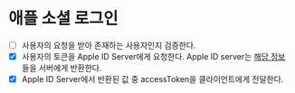# 애플 소셜 로그인

- [ ] 사용자의 요청을 받아 존재하는 사용자인지 검증한다.
- [x] 사용자의 토큰을 Apple ID Server에게 요청한다. Apple ID
  server는 [해당 정보](https://developer.apple.com/documentation/sign_in_with_apple/sign_in_with_apple_rest_api/authenticating_users_with_sign_in_with_apple#3383773)
  들을 서버에게 반환한다.
- [x] Apple ID Server에서 반환된 값 중 accessToken을 클라이언트에게 전달한다.
